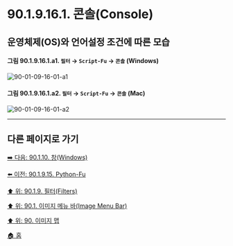 # 90.1.9.16.1. 콘솔(Console)
## 운영체제(OS)와 언어설정 조건에 따른 모습

<a id="90-01-09-16-01-a1"></a>

#### 그림 90.1.9.16.1.a1. `필터` → `Script-Fu` → `콘솔` (Windows)
![90-01-09-16-01-a1](https://github.com/wonder13662/gimp/assets/15767104/316c552a-23a9-4070-8606-077ec88da118)

<a id="90-01-09-16-01-a2"></a>

#### 그림 90.1.9.16.1.a2. `필터` → `Script-Fu` → `콘솔` (Mac)
![90-01-09-16-01-a2](https://github.com/wonder13662/gimp/assets/15767104/25c94b1d-d499-43f3-b671-76634bb82742)

***

## 다른 페이지로 가기

[➡️ 다음: 90.1.10. 창(Windows)](./90-01-10-00-windows.md)

[⬅️ 이전: 90.1.9.15. Python-Fu](./90-01-09-15-python_fu.md)

[⬆️ 위: 90.1.9. 필터(Filters)](./90-01-09-00-filters.md)

[⬆️ 위: 90.1. 이미지 메뉴 바(Image Menu Bar)](./90-01-00-image-menu-bar.md)

[⬆️ 위: 90. 이미지 맵](./90-00-image-map.md)

[🏠 홈](./00-home.md)

